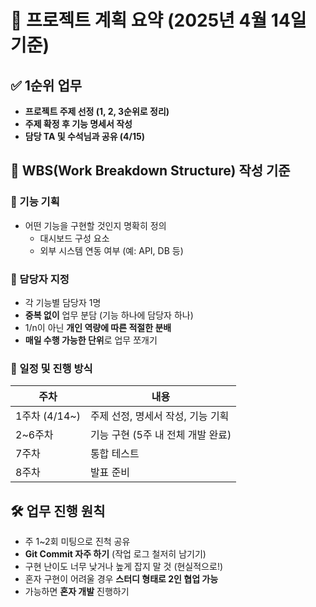 # 🔖 프로젝트 계획 요약 (2025년 4월 14일 기준)

## ✅ 1순위 업무
- **프로젝트 주제 선정 (1, 2, 3순위로 정리)**
- **주제 확정 후 기능 명세서 작성**
- **담당 TA 및 수석님과 공유 (4/15)**


## 📌 WBS(Work Breakdown Structure) 작성 기준

### 🔧 기능 기획
- 어떤 기능을 구현할 것인지 명확히 정의
    - 대시보드 구성 요소
    - 외부 시스템 연동 여부 (예: API, DB 등)

### 👤 담당자 지정
- 각 기능별 담당자 1명
- **중복 없이** 업무 분담 (기능 하나에 담당자 하나)
- 1/n이 아닌 **개인 역량에 따른 적절한 분배**
- **매일 수행 가능한 단위**로 업무 쪼개기

### 📆 일정 및 진행 방식
| 주차 | 내용 |
|------|------|
| 1주차 (4/14~) | 주제 선정, 명세서 작성, 기능 기획 |
| 2~6주차 | 기능 구현 (5주 내 전체 개발 완료) |
| 7주차 | 통합 테스트 |
| 8주차 | 발표 준비 |


## 🛠 업무 진행 원칙

- 주 1~2회 미팅으로 진척 공유
- **Git Commit 자주 하기** (작업 로그 철저히 남기기)
- 구현 난이도 너무 낮거나 높게 잡지 말 것 (현실적으로!)
- 혼자 구현이 어려울 경우 **스터디 형태로 2인 협업 가능**
- 가능하면 **혼자 개발** 진행하기

